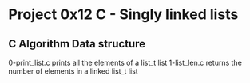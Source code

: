# Project 0x12 C - Singly linked lists
## C Algorithm Data structure
0-print_list.c prints all the elements of a list_t list
1-list_len.c returns the number of elements in a linked list_t list
